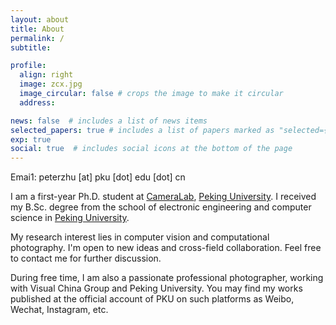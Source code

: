 ```yaml
---
layout: about
title: About
permalink: /
subtitle: 

profile:
  align: right
  image: zcx.jpg
  image_circular: false # crops the image to make it circular
  address: 

news: false  # includes a list of news items
selected_papers: true # includes a list of papers marked as "selected={true}"
exp: true
social: true  # includes social icons at the bottom of the page
---
```


Emai1: peterzhu \[at\] pku \[dot\] edu \[dot\] cn

I am a first-year Ph.D. student at [CameraLab](https://camera.pku.edu.cn/), [Peking University](https://english.pku.edu.cn). I received my B.Sc. degree from the school of electronic engineering and computer science in [Peking University](https://english.pku.edu.cn).

My research interest lies in computer vision and computational photography. I'm open to new ideas and cross-field collaboration. Feel free to contact me for further discussion.

During free time, I am also a passionate professional photographer, working with Visual China Group and Peking University. You may find my works published at the official account of PKU on such platforms as Weibo, Wechat, Instagram, etc.